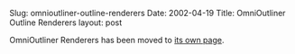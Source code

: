 Slug: omnioutliner-outline-renderers
Date: 2002-04-19
Title: OmniOutliner Outline Renderers
layout: post

OmniOutliner Renderers has been moved to <a href="http://redmonk.net/omni-outliner-renderers/">its own page</a>.
